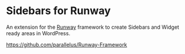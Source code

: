 Sidebars for Runway
===================

An extension for the <a href="//runwaywp.com">Runway</a> framework to create Sidebars and Widget ready areas in WordPress.

https://github.com/parallelus/Runway-Framework
